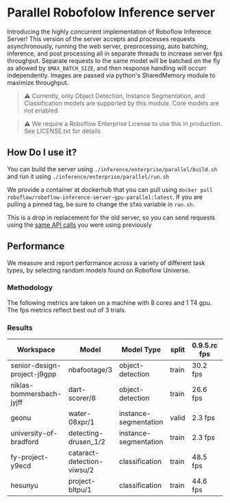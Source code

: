 # Parallel Robofolow Inference server

Introducing the highly concurrent implementation of Roboflow Inference Server! This version of the server accepts and processes requests asynchronously, running the web server, preprocessing, auto batching, inference, and post processing all in separate threads to increase server fps throughput. Separate requests to the same model will be batched on the fly as allowed by `$MAX_BATCH_SIZE`, and then response handling will occurr independently. Images are passed via python's SharedMemory module to maximize throughput.

> ⚠️ Currently, only Object Detection, Instance Segmentation, and Classification models are supported by this module. Core models are not enabled

> ⚠️ We require a Roboflow Enterprise License to use this in production. See LICENSE.txt for details

## How Do I use it?
You can build the server using `./inference/enterprise/parallel/build.sh` and run it using `./inference/enterprise/parallel/run.sh`

We provide a container at dockerhub that you can pull using `docker pull roboflow/roboflow-inference-server-gpu-parallel:latest`. If you are pulling a pinned tag, be sure to change the `$TAG` variable in `run.sh`.

This is a drop in replacement for the old server, so you can send requests using the [same API calls](https://inference.roboflow.com/quickstart/http_inference/#step-2-run-inference) you were using previously


## Performance
We measure and report performance across a variety of different task types, by selecting random models found on Roboflow Universe.

### Methodology

The following metrics are taken on a machine with 8 cores and 1 T4 gpu. The fps metrics reflect best out of 3 trials.

### Results
| Workspace | Model | Model Type | split | 0.9.5.rc fps| 0.9.5.parallel fps |
| ----------|------ | ----------- |------|-------------| -------------------|
| senior-design-project-j9gpp | nbafootage/3| object-detection | train | 30.2 fps | 44.03 fps |
| niklas-bommersbach-jyjff   | dart-scorer/8| object-detection | train | 26.6 fps | 47.0 fps |
| geonu  | water-08xpr/1 | instance-segmentation | valid | 2.3 fps | 2.5 fps |
| university-of-bradford | detecting-drusen_1/2 | instance-segmentation | train | 2.3 fps | 2.4 fps |
| fy-project-y9ecd | cataract-detection-viwsu/2 | classification | train | 48.5 fps | 65.4 fps |
| hesunyu | project-bltpu/1 | classification | train | 44.6 fps | 57.7 fps |